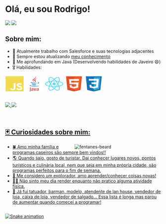 # Olá, eu sou Rodrigo! 
<a href="https://www.instagram.com/rodrigofentaness" target="_blank"><img src="https://img.shields.io/badge/-Instagram-%23E4405F?style=for-the-badge&logo=instagram&logoColor=white" target="_blank"></a>
<a href="https://www.linkedin.com/in/rodrigofentanes/" target="_blank"><img src="https://img.shields.io/badge/-LinkedIn-%230077B5?style=for-the-badge&logo=linkedin&logoColor=white" target="_blank"></a>

## Sobre mim:
- :footprints: Atualmente trabalho com Salesforce e suas tecnologias adjacentes
- :owl: Sempre estou atualizando [meu conhecimento](https://github.com/rodrigofentanes/PESSOAL-Conhecimento#meu-conhecimento)
- :seedling: Me aprofundando em Java (Desenvolvendo habilidades de Javeiro 😄)
- :medal_military: Habilidades: 

<div>
  <img align="center" alt="fentanes-Js" height="50" width="60" src="https://raw.githubusercontent.com/devicons/devicon/master/icons/javascript/javascript-plain.svg">
  <img align="center" alt="fentanes-Js" height="50" width="60" src="https://github.com/devicons/devicon/blob/master/icons/java/java-original-wordmark.svg">
  <img align="center" alt="fentanes-React" height="50" width="60" src="https://raw.githubusercontent.com/devicons/devicon/master/icons/react/react-original.svg">
  <img align="center" alt="fentanes-HTML" height="50" width="60" src="https://raw.githubusercontent.com/devicons/devicon/master/icons/html5/html5-original.svg">
  <img align="center" alt="fentanes-CSS" height="50" width="60" src="https://raw.githubusercontent.com/devicons/devicon/master/icons/css3/css3-original.svg">
</div>

<div align="left">
  
  <br>
  <br>
  <a href="https://github.com/rodrigofentanes?tab=repositories">
  <img height="180em" src="https://github-readme-stats.vercel.app/api?username=rodrigofentanes&show_icons=true&theme=dracula&include_all_commits=true&count_private=true"/>
  <img height="180em" src="https://github-readme-stats.vercel.app/api/top-langs/?username=rodrigofentanes&layout=compact&langs_count=7&theme=dracula"/>
</div>
  
<br>
<br>

## :black_joker: Curiosidades sobre mim:
<div> 
   <img align="right" width="280px;" alt="fentanes-beard" src="https://c.tenor.com/E--_3Up1FmwAAAAC/beard-alone.gif">
<div>

- :four_leaf_clover: Amo minha família e programas caseiros são sempre bem vindos!!
- :earth_americas: Quando saio, gosto de turistar. Dai conhecer lugares novos, pontos turísticos e culinária local, nem que seja em minha própria cidade, são programas perfeitos para o fim de semana.
- :telescope: Me considero um explorador, amo aprender/conhecer coisas novas!
- :weight_lifting_man: Não sinto meu dia render enquanto não pratico alguma atividade física.
- :construction_worker: Já fui tatuador, barman, modelo, atendente de lan house, vendedor de loja, caixa de loja, vendedor de salgado... Essa lista é longa mas parou de aumentar quando comecei a programar!
 
##

  <div>
  
  ![Snake animation](https://github.com/rodrigofentanes/rodrigofentanes/blob/output/github-contribution-grid-snake.svg)

  </div>
